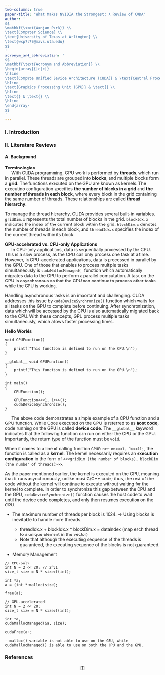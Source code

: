 ```yaml
---
two-columns: true
paper-title: "What Makes NVIDIA the Strongest: A Review of CUDA"
author: '
$$
\mathbf{\text{Wonjun Park}} \\
\text{Computer Science} \\
\text{University of Texas at Arlington} \\
\text{wxp7177@mavs.uta.edu}
$$
'
acronym_and_abbreviation: '
$$
\mathbf{\text{Acronym and Abbreviation}} \\
\begin{array}{|c|c|}
\hline
\text{Compute Unified Device Architecture (CUDA)} & \text{Central Processing Unit (CPU)} \\
\hline
\text{Graphics Processing Unit (GPU)} & \text{} \\
\hline
\text{} & \text{} \\
\hline
\end{array}
$$
'
---
```


### I. Introduction

### II. Literature Reviews

#### A. Background

**Terminologies** \
$\quad$ With CUDA programming, GPU work is performed by **threads**, which run in parallel. These threads are grouped into **blocks**, and multiple blocks form a **grid**. The functions executed on the GPU are known as kernels. The executino configuration specifies **the number of blocks in a grid** and **the number of threads in each block**, where every block in the grid containing the same number of threads. These relationships are called **thread hierarchy**.

To manage the thread hierarchy, CUDA provides several built-in variables. `gridDim.x` represents the total number of blocks in the grid. `blockIdx.x` indicates the index of the current block within the grid. `blockDim.x` denotes the number of threads in each block, and `threadIdx.x` specifies the index of the current thread within its block.

**GPU-accelerated vs. CPU-only Applications** \
$\quad$ In CPU-only applications, data is sequentially processed by the CPU. This is a slow process, as the CPU can only process one task at a time. However, in GPU-accelerated applications, data is processed in parallel by the GPU. One of those that enables to process multiple tasks simultaneously is `cudaMallocManaged()` function which automatically migrates data to the GPU to perform a parallel computation. A task on the GPU is asynchronous so that the CPU can continue to process other tasks while the GPU is working.

Handling asynchronous tasks is an important and challenging. CUDA addresses this issue by `cudaDeviceSynchronize()` function which waits for all tasks on the GPU to complete before continuing. After synchronization, data which will be accessed by the CPU is also automatically migrated back to the CPU. With these concepts, GPU process multiple tasks simultaneously, which allows faster processing times.

**Hello Worlds**

``` cuda
void CPUFunction()
{
    printf("This function is defined to run on the CPU.\n");
}

__global__ void GPUFunction()
{
    printf("This function is defined to run on the GPU.\n");
}

int main()
{
    CPUFunction();

    GPUFunction<<<1, 1>>>();
    cudaDeviceSynchronize();
}
```

$\quad$ The above code demonstrates a simple example of a CPU function and a GPU function. While Code executed on the CPU is referred to as **host code**, code running on the GPU is called **device code**. The `__global__` keyword indicates that the following function can run on either the CPU or the GPU. Importantly, the return type of the function must be `void`.

When it comes to a line of calling function `GPUFunction<<<1, 1>>>();`, the function is called as a **kernel**. The kernel necessarily requires an **execution configuration** in the form of `<<<gridDim (the number of blocks), blockDim (the number of threads)>>>`.

As the paper mentioned earlier, the kernel is executed on the GPU, meaning that it runs asynchronously, unlike most C/C++ code; thus, the rest of the code without the kernel will continue to execute without waiting for the kernel to complete. In order to synchronize this gap between the CPU and the GPU, `cudaDeviceSynchronize()` function causes the host code to wait until the device code completes, and only then resumes execution on the CPU.



* The maximum number of threads per block is 1024. -> Using blocks is inevitable to handle more threads.
    - threadIdx.x + blockIdx.x * blockDim.x = dataIndex (map each thread to a unique element in the vector)
    - Note that although the executing sequence of the threads is guaranteed, the executing sequence of the blocks is not guaranteed.

* Memory Management

``` cuda
// CPU-only
int N = 2 << 20; // 2^21
size_t size = N * sizeof(int);

int *a;
a = (int *)malloc(size);

free(a);

// GPU-accelerated
int N = 2 << 20;
size_t size = N * sizeof(int);

int *a;
cudaMallocManaged(&a, size);

cudaFree(a);
```

    - malloc() variable is not able to use on the GPU, while cudaMallocManaged() is able to use on both the CPU and the GPU.









### References

$$\tag*{1}\label{[1]} \text{[1] }$$
